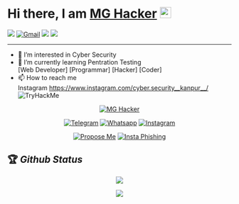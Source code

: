 # **Hi there, I am** [MG Hacker](http://hack-devs.netlify.app) <img src="https://media.giphy.com/media/hvRJCLFzcasrR4ia7z/giphy.gif" width="25px">


[<img src="https://img.shields.io/badge/Github-%23000000.svg?&style=for-the-badge&logo=github&logoColor=white">](https://github.com/MangalNathYadav)
[<img alt="Gmail" src="https://img.shields.io/badge/Gmail-D14836?style=for-the-badge&logo=gmail&logoColor=white" />](mailto:mangalnath123k@gmail.com )
[<img src="https://img.shields.io/badge/linkedin-%230077B5.svg?&style=for-the-badge&logo=linkedin&logoColor=white">](https://www.linkedin.com/in/mangal-nath-yadav-4b6156214)
[<img src="https://img.shields.io/badge/Portfolio-%23000000.svg?&style=for-the-badge">](http://hack-devs.netlify.app)

---

- 👀 I’m interested in Cyber Security
- 🌱 I’m currently learning Pentration Testing
<br>[Web Developer]  [Programmar]  [Hacker]  [Coder]
- 📫 How to reach me <br>
     Instagram https://www.instagram.com/cyber.security__kanpur__/
  <img src="https://tryhackme-badges.s3.amazonaws.com/MgHacker.png" alt="TryHackMe">   
<!---
MangalNathYadav/MangalNathYadav is a ✨ special ✨ repository because its `README.md` (this file) appears on your GitHub profile.
You can click the Preview link to take a look at your changes.
--->

<p width="90%"align="center"><a target="_blank" href="https://github.com/MangalNathYadav"><img title="MG Hacker" src="https://github-readme-stats.vercel.app/api?username=MangalNathYadav&show_icons=true&include_all_commits=true&theme=midnight-purple&cache_seconds=3200"></a>
</p>



<p align="center">
<a target="_blank" href="https://t.me/hack_devs"><img title="Telegram" src="https://img.shields.io/badge/Telegram-black?style=for-the-badge&logo=Telegram"></a>
<a target="_blank" href="https://chat.whatsapp.com/HKYwHtW1lpoLFVJRYLY70s"><img title="Whatsapp" src="https://img.shields.io/badge/whatsapp-blue?style=for-the-badge&logo=whatsapp"></a>
<a target="_blank" href="https://www.instagram.com/cyber.security__kanpur__/"><img title="Instagram" src="https://img.shields.io/badge/INSTAGRAM-purple?style=for-the-badge&logo=instagram"></a>
<p align="center">
<a target="_blank" href="https://github.com/MangalNathYadav/Propose-me"><img title="Propose Me" src="https://github-readme-stats.vercel.app/api/pin/?username=MangalNathYadav&repo=Propose-me&theme=midnight-purple"></a>
<a target="_blank" href="https://github.com/MangalNathYadav/Insta-Phishing-Page"><img title="Insta Phishing" src="https://github-readme-stats.vercel.app/api/pin/?username=MangalNathYadav&repo=Insta-Phishing-Page&theme=midnight-purple"></a>
</p>

## 🏆 *Github Status*

<div align="center">


<img  src="https://github-readme-streak-stats.herokuapp.com/?user=MangalNathYadav&theme=dark" /> <br> 


<img  src="https://github-readme-stats.vercel.app/api/top-langs/?username=MangalNathYadav&langs_count=10&theme=midnight-purple" > <br/>





</div>




